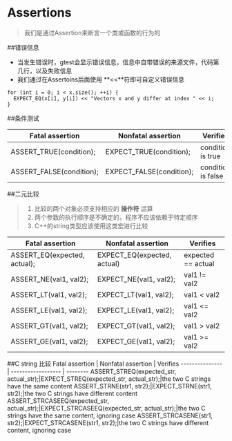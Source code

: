 # Assertions

> 我们是通过Assertion来断言一个类或函数的行为的

##错误信息
* 当发生错误时，gtest会显示错误信息，信息中自带错误的来源文件，代码第几行，以及失败信息
* 我们通过在Assertoins后面使用 **<<**符即可自定义错误信息
```
for (int i = 0; i < x.size(); ++i) {
  EXPECT_EQ(x[i], y[i]) << "Vectors x and y differ at index " << i;
}
```

##条件测试

> 

Fatal assertion | Nonfatal assertion | Verifies
--------------- | ------------------ | --------
ASSERT_TRUE(condition); | EXPECT_TRUE(condition); | condition is true
ASSERT_FALSE(condition); | EXPECT_FALSE(condition); | condition is false

##二元比较

> 1. 比较的两个对象必须支持相应的 **操作符** 运算
> 2. 两个参数的执行顺序是不确定的，程序不应该依赖于特定顺序
> 3. C++的string类型应该使用这类宏进行比较


Fatal assertion | Nonfatal assertion | Verifies
--------------- | ------------------ | --------
ASSERT_EQ(expected, actual);|EXPECT_EQ(expected, actual)|expected == actual
ASSERT_NE(val1, val2);|EXPECT_NE(val1, val2);|val1 != val2
ASSERT_LT(val1, val2);|EXPECT_LT(val1, val2);|val1 < val2
ASSERT_LE(val1, val2);|EXPECT_LE(val1, val2);|val1 <= val2
ASSERT_GT(val1, val2);|EXPECT_GT(val1, val2);|val1 > val2
ASSERT_GE(val1, val2);|EXPECT_GE(val1, val2);|val1 >= val2

##C string 比较
Fatal assertion | Nonfatal assertion | Verifies
--------------- | ------------------ | --------
ASSERT_STREQ(expected_str, actual_str);|EXPECT_STREQ(expected_str, actual_str);|the two C strings have the same content
ASSERT_STRNE(str1, str2);|EXPECT_STRNE(str1, str2);|the two C strings have different content
ASSERT_STRCASEEQ(expected_str, actual_str);|EXPECT_STRCASEEQ(expected_str, actual_str);|the two C strings have the same content, ignoring case
ASSERT_STRCASENE(str1, str2);|EXPECT_STRCASENE(str1, str2);|the two C strings have different content, ignoring case

